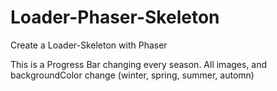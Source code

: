 # Loader-Phaser-Skeleton

Create a Loader-Skeleton with Phaser

This is a Progress Bar changing every season.
All images, and backgroundColor change (winter, spring, summer, automn)
